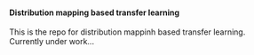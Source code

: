 #### Distribution mapping based transfer learning

This is the repo for distribution mappinh based transfer learning.  
Currently under work...